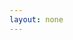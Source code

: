 ```yaml
---
layout: none
---
```


<RedoclyAPIBlock 
    hideLoading={false}
    src="/redocly-test/openapi/openapi.yaml" 
    requestInterceptor="
        function(req, operation) { 
            console.log('Args:', req, operation); 
            return req; 
        }
    " 
/>